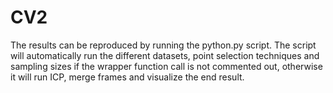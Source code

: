 # CV2


The results can be reproduced by running the python.py script. The script will automatically run the different datasets, point selection techniques and sampling sizes if the wrapper function call is not commented out, otherwise it will run ICP, merge frames and visualize the end result.
